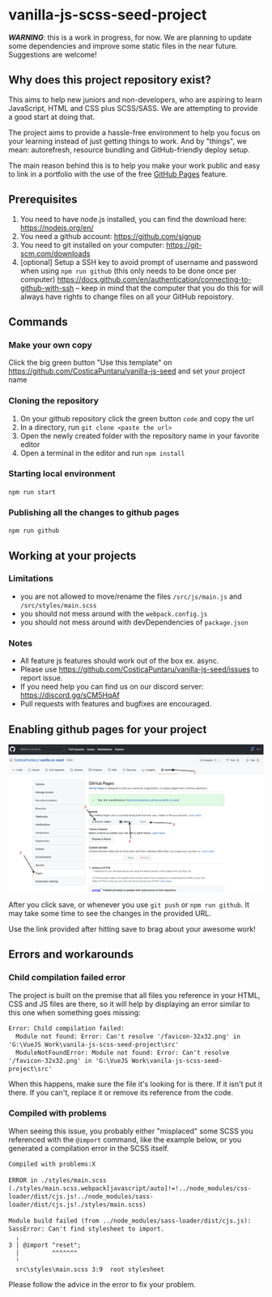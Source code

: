 # vanilla-js-scss-seed-project

***WARNING***: this is a work in progress, for now. We are planning to update some dependencies and improve some static files in the near future. Suggestions are welcome!

## Why does this project repository exist?

This aims to help new juniors and non-developers, who are aspiring to learn JavaScript, HTML and CSS plus SCSS/SASS. We are attempting to provide a good start at doing that.

The project aims to provide a hassle-free environment to help you focus on your learning instead of just getting things to work. And by "things", we mean: autorefresh, resource bundling and GitHub-friendly deploy setup.

The main reason behind this is to help you make your work public and easy to link in a portfolio with the use of the free [GitHub Pages](https://pages.github.com/) feature.

## Prerequisites

1. You need to have node.js installed, you can find the download here: https://nodejs.org/en/
2. You need a github account: https://github.com/signup
3. You need to git installed on your computer: https://git-scm.com/downloads
4. [optional] Setup a SSH key to avoid prompt of username and password when using `npm run github` (this only needs to be done once per computer) https://docs.github.com/en/authentication/connecting-to-github-with-ssh – keep in mind that the computer that you do this for will always have rights to change files on all your GitHub repoistory.


## Commands

### Make your own copy

Click the big green button "Use this template" on https://github.com/CosticaPuntaru/vanilla-js-seed and set your project name

### Cloning the repository

1. On your github repository click the green button `code` and copy the url
2. In a directory, run `git clone <paste the url>`
3. Open the newly created folder with the repository name in your favorite editor
4. Open a terminal in the editor and run `npm install`

### Starting local environment

`npm run start`

### Publishing all the changes to github pages

`npm run github`

## Working at your projects

### Limitations

* you are not allowed to move/rename the files `/src/js/main.js` and `/src/styles/main.scss`
* you should not mess around with the `webpack.config.js`
* you should not mess around with devDependencies of `package.json`

### Notes

* All feature js features should work out of the box ex. async.
* Please use https://github.com/CosticaPuntaru/vanilla-js-seed/issues to report issue.
* If you need help you can find us on our discord server: https://discord.gg/sCM5HqAf
* Pull requests with features and bugfixes are encouraged.

## Enabling github pages for your project

![How to activate GitHub Pages deploy for your project](./src/assets/images/enable-page.jpg)

After you click save, or whenever you use `git push` or `npm run github`.
It may take some time to see the changes in the provided URL.

Use the link provided after hitting save to brag about your awesome work!

## Errors and workarounds

### Child compilation failed error

The project is built on the premise that all files you reference in your HTML, CSS and JS files are there, so it will help by displaying an error similar to this one when something goes missing:

```console
Error: Child compilation failed:
  Module not found: Error: Can't resolve '/favicon-32x32.png' in 'G:\VueJS Work\vanila-js-scss-seed-project\src'
  ModuleNotFoundError: Module not found: Error: Can't resolve '/favicon-32x32.png' in 'G:\VueJS Work\vanila-js-scss-seed-project\src'
```

When this happens, make sure the file it's looking for is there. If it isn't put it there. If you can't, replace it or remove its reference from the code.

### Compiled with problems

When seeing this issue, you probably either "misplaced" some SCSS you referenced with the `@import` command, like the example below, or you generated a compilation error in the SCSS itself.

```console
Compiled with problems:X

ERROR in ./styles/main.scss (./styles/main.scss.webpack[javascript/auto]!=!../node_modules/css-loader/dist/cjs.js!../node_modules/sass-loader/dist/cjs.js!./styles/main.scss)

Module build failed (from ../node_modules/sass-loader/dist/cjs.js):
SassError: Can't find stylesheet to import.
  ╷
3 │ @import "reset";
  │         ^^^^^^^
  ╵
  src\styles\main.scss 3:9  root stylesheet
```

Please follow the advice in the error to fix your problem.
